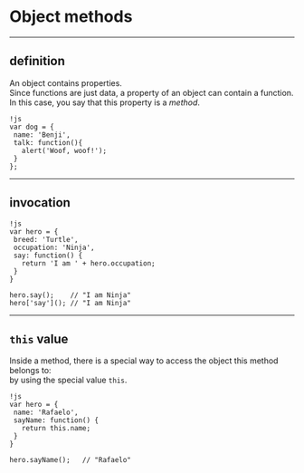 # Object methods

- - -
## definition
An object contains properties.  
Since functions are just data, a property of an object can contain a function.  
In this case, you say that this property is a *method*.

    !js
    var dog = {
     name: 'Benji',
     talk: function(){
       alert('Woof, woof!');
     }
    };

- - -
## invocation

    !js
    var hero = {
     breed: 'Turtle',
     occupation: 'Ninja',
     say: function() {
       return 'I am ' + hero.occupation;
     }
    }

    hero.say();    // "I am Ninja"
    hero['say'](); // "I am Ninja"

- - -
## `this` value 

Inside a method, there is a special way to access the object this method belongs to:  
by using the special value `this`.

    !js
    var hero = {
     name: 'Rafaelo',
     sayName: function() {
       return this.name;
     }
    }

    hero.sayName();   // "Rafaelo"